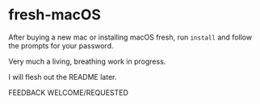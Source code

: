 # fresh-macOS

After buying a new mac or installing macOS fresh,
run `install` and follow the prompts for your password.

Very much a living, breathing work in progress.

I will flesh out the README later.

FEEDBACK WELCOME/REQUESTED
